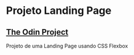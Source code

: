 # Projeto Landing Page

## [The Odin Project](https://www.theodinproject.com/)

Projeto de uma Landing Page usando CSS Flexbox


